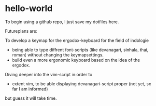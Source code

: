 # hello-world
To begin using a github repo, I just save  my dotfiles here.

Futureplans are:

To develop a keymap for the ergodox-keyboard for the field of indologie
  - being able to type diffrent font-scripts (like devanagari, sinhala, thai, roman) 
    without changing the keymapsettings.
  - build even a more ergonomic keyboard based on the idea of the ergodox.
  
Diving deeper into the vim-script in order to  
  - extent vim, to be able displaying devanagari-script proper (not yet, so far I am informed)    

but guess it will take time.
